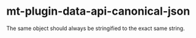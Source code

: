 # mt-plugin-data-api-canonical-json
The same object should always be stringified to the exact same string.
